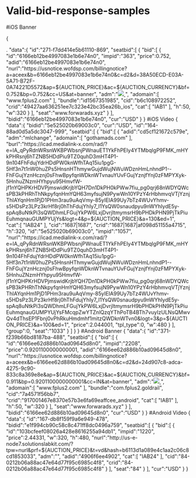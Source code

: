 # Valid-bid-response-samples
#iOS Banner
<p>{</p>.
    "data":{
        "id":"271-f7dd414e5b61110-869",
        "seatbid":[
            {
                "bid":[
                    {
                        "id":"6166eb12be4997083e1b6e74n0",
                        "impid":"363",
                        "price":0.752,
                        "adid":"6166eb12be4997083e1b6e74n0",
                        "nurl":"https://usnotice.wofdsp.com/billingnotice?a=aceex&b=6166eb12be4997083e1b6e74n0&c=d2&d=38A50ECD-E03A-5A71-B72F-0A74221D5572&ap=${AUCTION_PRICE}&ac=${AUCTION_CURRENCY}&bf=0.752&bp=0.752&cc=US&at=banner",
                        "adm":"<a href='https://apps.apple.com/app/candy-girl-saga/id1567351985'><img src='https://cdn.wofdsp.com/cdn/image/320x50/49427aa636251ee7c323e42bc35ea26b.jpg'/><img src='https://vg.woftrk.com/report/impression?chn=fdsp&sub_chn=357218860&src=aceex&app_id=357218860&pos_id=3090a493bc1202ac&pos_type=banner&imp_id=6166eb125d324c25ae4e2188nxp&os=IOS&offer_id=b6c108972252&offer_name=fplus2-US-IOS-id1567351985-210515&po=0.3&po_model=CPI&currency=USD&crtv_id=49427aa636251ee7c323e42bc35ea26b_ios&crtv_name=49427aa636251ee7c323e42bc35ea26b_ios&ec_id=&ec_name=&idfa=38A50ECD-E03A-5A71-B72F-0A74221D5572&ip=100.34.215.243&lang=EN&sext1=aceex&sext2=6166eb125d324c25ae4e2188nx&sext3=49427aa636251ee7c323e42bc35ea26b_ios&sext4=0.752&sext5=0.752&v=0&timestamp=1634134802&ua=Mozilla%2F5.0+%28iPhone%3B+CPU+iPhone+OS+14_7_1+like+Mac+OS+X%29+AppleWebKit%2F605.1.15+%28KHTML%2C+like+Gecko%29+Mobile%2F15E148' style='display: none;'/> <script type='text/javascript'></script></a><img src='https://usnotice.wofdsp.com/impression?a=aceex&b=6166eb12be4997083e1b6e74n0&c=d2&d=38A50ECD-E03A-5A71-B72F-0A74221D5572&ap=0.752&ac=USD&bf=0.752&bp=0.752&cc=US&at=banner&ir=true' style='display: none;'/>",
                        "adomain":[
                            "www.fplus2.com"
                        ],
                        "bundle":"id1567351985",
                        "cid":"b6c108972252",
                        "crid":"49427aa636251ee7c323e42bc35ea26b_ios",
                        "cat":[
                            "IAB1"
                        ],
                        "h":50,
                        "w":320
                    }
                ],
                "seat":"www.forwarads.xyz"
            }
        ],
        "bidid":"6166eb12be4997083e1b6e74n0",
        "cur":"USD"
    }
}
#iOS Video
{
    "data":{
        "bidid":"5e525020b69003c0",
        "cur":"USD",
        "id":"164-88ad0d5a5dc3047-999",
        "seatbid":[
            {
                "bid":[
                    {
                        "adid":"cd5cf121672c579e",
                        "adm":"<?xml version=\"1.0\" encoding=\"UTF-8\" ?><VAST version=\"2.0\"><Ad id=\"1\"><Wrapper><AdSystem>mlchange</AdSystem><VASTAdTagURI><![CDATA[https://v2v.onextii.com/vast?p=2202697&cb=351-2b1926895c8a7e3-118&d=[APP_BUNDLE]&appb=591560124&appc={{APP_CATEGORY}}&appn=Musi%20-%20Simple%20Music%20Streaming&appsi={{APP_STORE_ID}}&appsu=https%3A%2F%2Fitunes.apple.com%2Fapp%2Fid591560124&appv={{APP_VER}}&country={{COUNTRY_ID}}&deviceid={{DEVICEID}}&ifa=66B9CC34-3A91-460E-A894-1D31150164EA&loc={{LOCATION}}&loclat=42.363&loclong={{LOCATION_LONG}}&w=480&h=320&gdpr=0&gdpr_consent=&us_privacy=&schain={{SCHAIN}}&dnt=0&overrideIP=107.77.194.80&ua=Mozilla%2F5.0%20(iPhone%3B%20CPU%20iPhone%20OS%2015_0_1%20like%20Mac%20OS%20X)%20AppleWebKit%2F605.1.15%20(KHTML%2C%20like%20Gecko)%20Mobile%2F15E148]]></VASTAdTagURI><Impression><![CDATA[https://icad.medialink-x.com/rad/?e=IA_qPyRdnWRsnWKBPWbsnjPWnauET1YkFhPEIy4YTMbqIgP9FMK_mHYkPHRsnj6hTZNB5HDdPiu9TZ0quhD3mHT4P1-9n104FhFdujYdrHDdPW0knWfhTAq15iu1pgG-5Hf3n7t1nW0huZPs5HnsnHThmywGujdWujNWuWDznHmLnhndP1--FhFGujYznHcznj0sFhwBpyfqnWDknWTvnauYUvFGujYznjfYnj0zFMPYXyk-5HnhuZNzmHYhpyu95HmvfW-jf1nYQHPKrHDVPjmswidKrjbYQH7Dn1DkPH0kPWw7fiu_pg0qrj68nWDYQWcsPB3kPHRhThNkpyfqnHmYQH63myfsujN9PywWn10YPzY4rHbhmvqVTjYznjThIAYqnHm1PjD1PHm3rau9uAqVmy-85yIEIA99Uy7bTz4WUvYhmv-s5HDsPz3LPz3krHf8rj0hThFdujYhIy7_I1YsQW0snaudpyu9nWYhIydE5y-spAq8uNtkPi3sQWDhmLFGujYkPW6LxjDvrjItmymsrH9bPHDkPHN9PjTkPiuEuhmqnauGUMPYUjYsFMcq&logt=4&p=${AUCTION_PRICE}&a=10&ed=1&ivt=2]]></Impression><Impression><![CDATA[]]></Impression><Impression><![CDATA[]]></Impression><Impression><![CDATA[]]></Impression><Impression><![CDATA[https://adrta.com/i?clid=mlx&paid=mlx&dvid=v&avid=3017&plid=1687|1687|af098d51155a4715&publisherId=155&siteId=155008&kv1=480x320&kv4=107.77.194.80&kv7=BL42&kv11=5e525020b69003c0&kv12=&kv16=42.465200&kv17=-83.371300&kv18=591560124&kv19=66B9CC34-3A91-460E-A894-1D31150164EA&kv27=Mozilla%2F5.0%20%28iPhone%3B%20CPU%20iPhone%20OS%2015_0_1%20like%20Mac%20OS%20X%29%20AppleWebKit%2F605.1.15%20%28KHTML%2C%20like%20Gecko%29%20Mobile%2F15E148&kv24=Mobile_InApp_Video&tt=c]]></Impression><Impression><![CDATA[https://us-e-node29.trading-rtbg.com/?event=impression&price=2.515&seat=1687|undefined&traffic=video&hash=4ced31aa418594cd7f19bff6afbe6057]]></Impression><Impression><![CDATA[https://trckr.bravegroup.tv/impression/72d0066e1e65bd3a/2.112760]]></Impression><Impression><![CDATA[https://adrta.com/i?clid=brv&paid=brv&avid=730&cb=4341fd215290fb5a8640&caid=1687%7C1687&plid=1687%7C1687%7Caf098d51155a4715&publisherId=155&siteId=fa8a7979a309&priceBid=&pricePaid=&lineItemId=&kv1480x320&kv2=https%3A%2F%2Fitunes.apple.com%2Fapp%2Fid591560124&kv3=c32f8e10cda65cf6&kv4=107.77.194.80&kv7=brave_1300&kv10=&kv11=4341fd215290fb5a8640&kv12=dc97b66dfef3fead&kv15=USA&kv16=42.4652&kv17=-83.3713&kv18=591560124&kv19=66B9CC34-3A91-460E-A894-1D31150164EA&kv23=&kv28=&kv25=Musi%20-%20Simple%20Music%20Streaming&kv26=IOS&kv27=Mozilla%2F5.0%20(iPhone%3B%20CPU%20iPhone%20OS%2015_0_1%20like%20Mac%20OS%20X)%20AppleWebKit%2F605.1.15%20(KHTML%2C%20like%20Gecko)%20Mobile%2F15E148&kv9=&kv13=&kv14=&kv24=Mobile%20In%20App_Video]]></Impression><Impression><![CDATA[https://pre.glotgrx.com/impimg.gif?qid=73133313f543233313f583230313&cid=1028&p=155&s=&adtg=1911210746&ai=591560124&di=66B9CC34-3A91-460E-A894-1D31150164EA&lat=42.363&lon=-83.3627&x=video_rewarded_InApp_thebrave&nai=1687&os=ios&ip=107.77.194.80&pn=&si=591560124&ua=Mozilla%2F5.0%20(iPhone%3B%20CPU%20iPhone%20OS%2015_0_1%20like%20Mac%20OS%20X)%20AppleWebKit%2F605.1.15%20(KHTML%2C%20like%20Gecko)%20Mobile%2F15E148&nci=&ci=1687&mm=Apple_iPhone&w=480&h=320&flcb=ea047144b91e911fb1ce6acec1103cbe&bp=&pp=&emh=&idl=&ttduid=&id5=&]]></Impression><Impression><![CDATA[https://adrta.com/i?clid=gta&dvid=v&paid=gta&avid=1687&caid=1687&plid=1687&publisherId=155&siteId=fa8a7979a309&priceBid=2.62990&kv1=480x320&kv2=null&kv3=91561cdcf3ee0c6898d38b16ece3294b881fa6ef&kv4=107.77.194.80&kv5=g&kv6=591560124&kv7=thebrave&kv10=AT%26T%20Wireless&kv11=f055a12161af41465307a24b886af222&kv12=1911210746&kv15=USA&kv16=42.363&kv17=-83.3627&kv18=591560124&kv19=66B9CC34-3A91-460E-A894-1D31150164EA&kv23=AT%26T%20Wireless&kv24=MobileInApp_video&kv25=Musi%20-%20Simple%20Music%20Streaming&kv26=IOS&kv27=Mozilla%2F5.0%20(iPhone%3B%20CPU%20iPhone%20OS%2015_0_1%20like%20Mac%20OS%20X)%20AppleWebKit%2F605.1.15%20(KHTML%2C%20like%20Gecko)%20Mobile%2F15E148&kv28=apple_iphone&kv29=[ERRORCODE]&kv30=[CONTENTPLAYHEAD]_[ADPLAYHEAD]&kv33=[ASSETURI]&kv34=[VASTVERSIONS]&kv35=[IFATYPE]&kv36=[IFA]&kv37=[CLIENTUA]&kv38=[SERVERUA]&kv39=[DEVICEUA]&kv40=[DEVICEIP]&kv41=[LATLONG]&kv42=[DOMAIN]&kv43=[PAGEURL]&kv44=null&kv45=[PLAYERSIZE]&kv46=[REGULATIONS]&kv47=[ADTYPE]&kv48=[TRANSACTIONID]&kv49=[BREAKPOSITION]&kv50=[APPNAME]&kv51=[PLACEMENTTYPE]&kv54=[LAT]]]></Impression><Impression><![CDATA[https://data.ad-score.com/img?tid=video_InApp&pid=1000159&l1=thebrave&l2=155&l3=591560124&l4=p3&l5=1687&l6=4&utid=4ced31aa418594cd7f19bff6afbe6057&uid=66B9CC34-3A91-460E-A894-1D31150164EA&uip=107.77.194.80&pub_app=591560124&pub_domain=none&cb=617c60433a4877c47223b80ed4baa12c&pm_ct=4ced31aa418594cd7f19bff6afbe6057]]></Impression><Creatives><Creative><Linear><VideoClicks><ClickTracking><![CDATA[https://icad.medialink-x.com/rad/?e=IA_qPyRdnWRsnWKBPWbsnjPWnauET1YkFhPEIy4YTMbqIgP9FMK_mHYkPHRsnj6hTZNB5HDdPiu9TZ0quhD3mHT4P1-9n104FhFdujYdrHDdPW0knWfhTAq15iu1pgG-5Hf3n7t1nW0huZPs5HnsnHThmywGujdWujNWuWDznHmLnhndP1--FhFGujYznHcznj0sFhwBpyfqnWDknWTvnauYUvFGujYznjfYnj0zFMPYXyk-5HnhuZNzmHYhpyu95HmvfW-jf1nYQHPKrHDVPjmswidKrjbYQH7Dn1DkPH0kPWw7fiu_pg0qrj68nWDYQWcsPB3kPHRhThNkpyfqnHmYQH63myfsujN9PywWn10YPzY4rHbhmvqVTjYznjThIAYqnHm1PjD1PHm3rau9uAqVmy-85yIEIA99Uy7bTz4WUvYhmv-s5HDsPz3LPz3krHf8rj0hThFdujYhIy7_I1YsQW0snaudpyu9nWYhIydE5y-spAq8uNtkPi3sQWDhmLFGujYkPW6LxjDvrjItmymsrH9bPHDkPHN9PjTkPiuEuhmqnauGUMPYUjYs&logt=4&p=${AUCTION_PRICE}&a=20&ed=1]]></ClickTracking><ClickTracking><![CDATA[https://adrta.com/c?clid=mlx&paid=mlx&dvid=v&avid=3017&plid=1687|1687|af098d51155a4715&publisherId=155&siteId=155008&kv1=480x320&kv4=107.77.194.80&kv7=BL42&kv11=5e525020b69003c0&kv12=&kv16=42.465200&kv17=-83.371300&kv18=591560124&kv19=66B9CC34-3A91-460E-A894-1D31150164EA&kv27=Mozilla%2F5.0%20%28iPhone%3B%20CPU%20iPhone%20OS%2015_0_1%20like%20Mac%20OS%20X%29%20AppleWebKit%2F605.1.15%20%28KHTML%2C%20like%20Gecko%29%20Mobile%2F15E148&kv24=Mobile_InApp_Video&tt=c]]></ClickTracking></VideoClicks><TrackingEvents><Tracking event=\"start\"><![CDATA[https://icad.medialink-x.com/rad/?e=IA_qPyRdnWRsnWKBPWbsnjPWnauET1YkFhPEIy4YTMbqIgP9FMK_mHYkPHRsnj6hTZNB5HDdPiu9TZ0quhD3mHT4P1-9n104FhFdujYdrHDdPW0knWfhTAq15iu1pgG-5Hf3n7t1nW0huZPs5HnsnHThmywGujdWujNWuWDznHmLnhndP1--FhFGujYznHcznj0sFhwBpyfqnWDknWTvnauYUvFGujYznjfYnj0zFMPYXyk-5HnhuZNzmHYhpyu95HmvfW-jf1nYQHPKrHDVPjmswidKrjbYQH7Dn1DkPH0kPWw7fiu_pg0qrj68nWDYQWcsPB3kPHRhThNkpyfqnHmYQH63myfsujN9PywWn10YPzY4rHbhmvqVTjYznjThIAYqnHm1PjD1PHm3rau9uAqVmy-85yIEIA99Uy7bTz4WUvYhmv-s5HDsPz3LPz3krHf8rj0hThFdujYhIy7_I1YsQW0snaudpyu9nWYhIydE5y-spAq8uNtkPi3sQWDhmLFGujYkPW6LxjDvrjItmymsrH9bPHDkPHN9PjTkPiuEuhmqnauGUMPYUjYs&logt=4&a=30&ed=1]]></Tracking><Tracking event=\"firstQuartile\"><![CDATA[https://icad.medialink-x.com/rad/?e=IA_qPyRdnWRsnWKBPWbsnjPWnauET1YkFhPEIy4YTMbqIgP9FMK_mHYkPHRsnj6hTZNB5HDdPiu9TZ0quhD3mHT4P1-9n104FhFdujYdrHDdPW0knWfhTAq15iu1pgG-5Hf3n7t1nW0huZPs5HnsnHThmywGujdWujNWuWDznHmLnhndP1--FhFGujYznHcznj0sFhwBpyfqnWDknWTvnauYUvFGujYznjfYnj0zFMPYXyk-5HnhuZNzmHYhpyu95HmvfW-jf1nYQHPKrHDVPjmswidKrjbYQH7Dn1DkPH0kPWw7fiu_pg0qrj68nWDYQWcsPB3kPHRhThNkpyfqnHmYQH63myfsujN9PywWn10YPzY4rHbhmvqVTjYznjThIAYqnHm1PjD1PHm3rau9uAqVmy-85yIEIA99Uy7bTz4WUvYhmv-s5HDsPz3LPz3krHf8rj0hThFdujYhIy7_I1YsQW0snaudpyu9nWYhIydE5y-spAq8uNtkPi3sQWDhmLFGujYkPW6LxjDvrjItmymsrH9bPHDkPHN9PjTkPiuEuhmqnauGUMPYUjYs&logt=4&a=31&ed=1]]></Tracking><Tracking event=\"midpoint\"><![CDATA[https://icad.medialink-x.com/rad/?e=IA_qPyRdnWRsnWKBPWbsnjPWnauET1YkFhPEIy4YTMbqIgP9FMK_mHYkPHRsnj6hTZNB5HDdPiu9TZ0quhD3mHT4P1-9n104FhFdujYdrHDdPW0knWfhTAq15iu1pgG-5Hf3n7t1nW0huZPs5HnsnHThmywGujdWujNWuWDznHmLnhndP1--FhFGujYznHcznj0sFhwBpyfqnWDknWTvnauYUvFGujYznjfYnj0zFMPYXyk-5HnhuZNzmHYhpyu95HmvfW-jf1nYQHPKrHDVPjmswidKrjbYQH7Dn1DkPH0kPWw7fiu_pg0qrj68nWDYQWcsPB3kPHRhThNkpyfqnHmYQH63myfsujN9PywWn10YPzY4rHbhmvqVTjYznjThIAYqnHm1PjD1PHm3rau9uAqVmy-85yIEIA99Uy7bTz4WUvYhmv-s5HDsPz3LPz3krHf8rj0hThFdujYhIy7_I1YsQW0snaudpyu9nWYhIydE5y-spAq8uNtkPi3sQWDhmLFGujYkPW6LxjDvrjItmymsrH9bPHDkPHN9PjTkPiuEuhmqnauGUMPYUjYs&logt=4&a=32&ed=1]]></Tracking><Tracking event=\"thirdQuartile\"><![CDATA[https://icad.medialink-x.com/rad/?e=IA_qPyRdnWRsnWKBPWbsnjPWnauET1YkFhPEIy4YTMbqIgP9FMK_mHYkPHRsnj6hTZNB5HDdPiu9TZ0quhD3mHT4P1-9n104FhFdujYdrHDdPW0knWfhTAq15iu1pgG-5Hf3n7t1nW0huZPs5HnsnHThmywGujdWujNWuWDznHmLnhndP1--FhFGujYznHcznj0sFhwBpyfqnWDknWTvnauYUvFGujYznjfYnj0zFMPYXyk-5HnhuZNzmHYhpyu95HmvfW-jf1nYQHPKrHDVPjmswidKrjbYQH7Dn1DkPH0kPWw7fiu_pg0qrj68nWDYQWcsPB3kPHRhThNkpyfqnHmYQH63myfsujN9PywWn10YPzY4rHbhmvqVTjYznjThIAYqnHm1PjD1PHm3rau9uAqVmy-85yIEIA99Uy7bTz4WUvYhmv-s5HDsPz3LPz3krHf8rj0hThFdujYhIy7_I1YsQW0snaudpyu9nWYhIydE5y-spAq8uNtkPi3sQWDhmLFGujYkPW6LxjDvrjItmymsrH9bPHDkPHN9PjTkPiuEuhmqnauGUMPYUjYs&logt=4&a=33&ed=1]]></Tracking><Tracking event=\"complete\"><![CDATA[https://icad.medialink-x.com/rad/?e=IA_qPyRdnWRsnWKBPWbsnjPWnauET1YkFhPEIy4YTMbqIgP9FMK_mHYkPHRsnj6hTZNB5HDdPiu9TZ0quhD3mHT4P1-9n104FhFdujYdrHDdPW0knWfhTAq15iu1pgG-5Hf3n7t1nW0huZPs5HnsnHThmywGujdWujNWuWDznHmLnhndP1--FhFGujYznHcznj0sFhwBpyfqnWDknWTvnauYUvFGujYznjfYnj0zFMPYXyk-5HnhuZNzmHYhpyu95HmvfW-jf1nYQHPKrHDVPjmswidKrjbYQH7Dn1DkPH0kPWw7fiu_pg0qrj68nWDYQWcsPB3kPHRhThNkpyfqnHmYQH63myfsujN9PywWn10YPzY4rHbhmvqVTjYznjThIAYqnHm1PjD1PHm3rau9uAqVmy-85yIEIA99Uy7bTz4WUvYhmv-s5HDsPz3LPz3krHf8rj0hThFdujYhIy7_I1YsQW0snaudpyu9nWYhIydE5y-spAq8uNtkPi3sQWDhmLFGujYkPW6LxjDvrjItmymsrH9bPHDkPHN9PjTkPiuEuhmqnauGUMPYUjYs&logt=4&a=34&ed=1]]></Tracking></TrackingEvents></Linear></Creative></Creatives></Wrapper></Ad></VAST>",
                        "adomain":[
                            "gothamads.com"
                        ],
                        "burl":"https://icad.medialink-x.com/rad/?e=IA_qPyRdnWRsnWKBPWbsnjPWnauET1YkFhPEIy4YTMbqIgP9FMK_mHYkPHRsnj6hTZNB5HDdPiu9TZ0quhD3mHT4P1-9n104FhFdujYdrHDdPW0knWfhTAq15iu1pgG-5Hf3n7t1nW0huZPs5HnsnHThmywGujdWujNWuWDznHmLnhndP1--FhFGujYznHcznj0sFhwBpyfqnWDknWTvnauYUvFGujYznjfYnj0zFMPYXyk-5HnhuZNzmHYhpyu95HmvfW-jf1nYQHPKrHDVPjmswidKrjbYQH7Dn1DkPH0kPWw7fiu_pg0qrj68nWDYQWcsPB3kPHRhThNkpyfqnHmYQH63myfsujN9PywWn10YPzY4rHbhmvqVTjYznjThIAYqnHm1PjD1PHm3rau9uAqVmy-85yIEIA99Uy7bTz4WUvYhmv-s5HDsPz3LPz3krHf8rj0hThFdujYhIy7_I1YsQW0snaudpyu9nWYhIydE5y-spAq8uNtkPi3sQWDhmLFGujYkPW6LxjDvrjItmymsrH9bPHDkPHN9PjTkPiuEuhmqnauGUMPYUjYs&logt=4&p=${AUCTION_PRICE}&a=130&ed=1",
                        "cat":[
                            "IAB24"
                        ],
                        "cid":"1687|1687",
                        "crid":"1687|1687|af098d51155a4715",
                        "h":320,
                        "id":"5e525020b69003c0",
                        "impid":"1057",
                        "nurl":"https://icad.medialink-x.com/rad/?e=IA_qPyRdnWRsnWKBPWbsnjPWnauET1YkFhPEIy4YTMbqIgP9FMK_mHYkPHRsnj6hTZNB5HDdPiu9TZ0quhD3mHT4P1-9n104FhFdujYdrHDdPW0knWfhTAq15iu1pgG-5Hf3n7t1nW0huZPs5HnsnHThmywGujdWujNWuWDznHmLnhndP1--FhFGujYznHcznj0sFhwBpyfqnWDknWTvnauYUvFGujYznjfYnj0zFMPYXyk-5HnhuZNzmHYhpyu95HmvfW-jf1nYQHPKrHDVPjmswidKrjbYQH7Dn1DkPH0kPWw7fiu_pg0qrj68nWDYQWcsPB3kPHRhThNkpyfqnHmYQH63myfsujN9PywWn10YPzY4rHbhmvqVTjYznjThIAYqnHm1PjD1PHm3rau9uAqVmy-85yIEIA99Uy7bTz4WUvYhmv-s5HDsPz3LPz3krHf8rj0hThFdujYhIy7_I1YsQW0snaudpyu9nWYhIydE5y-spAq8uNtkPi3sQWDhmLFGujYkPW6LxjDvrjItmymsrH9bPHDkPHN9PjTkPiuEuhmqnauGUMPYUjYsFMcqpZwYTZnlQzqYThPoTB4BTh7vuyIzULNsQMwvQv4dThsEP1Fbnj0vPhRkuHmdmhf1mitzQWDknWTvn0&logt=3&p=${AUCTION_PRICE}&a=100&ed=1",
                        "price":2.044001,
                        "tpl_type":0,
                        "w":480
                    }
                ],
                "group":0,
                "seat":"1033"
            }
        ]
    }
}
#Android Banner
{
    "data":{
        "id":"371-f239b66bd8187ba-488",
        "seatbid":[
            {
                "bid":[
                    {
                        "id":"6166ee62d886b10ad09645d8n0",
                        "impid":"2208",
                        "price":0.9201100000000001,
                        "adid":"6166ee62d886b10ad09645d8n0",
                        "nurl":"https://usnotice.wofdsp.com/billingnotice?a=aceex&b=6166ee62d886b10ad09645d8n0&c=d2&d=24d907c8-adca-4275-9c90-833c8a369e8e&ap=${AUCTION_PRICE}&ac=${AUCTION_CURRENCY}&bf=0.911&bp=0.9201100000000001&cc=IN&at=banner",
                        "adm":"<a href='https://play.google.com/store/apps/details?id=com.fplus2.goldrail'><img src='https://cdn.wofdsp.com/cdn/image/320x50/917001467e8370e57b3e6fa69eaffcee.jpg'/><img src='https://sg.woftrk.com/report/impression?chn=fdsp&sub_chn=com.callapp.contacts&src=aceex&app_id=com.callapp.contacts&pos_id=b91ebe2257f6a71a&pos_type=banner&imp_id=6166ee629cf34147af29648bnxp&os=ANDROID&offer_id=7a4571f56bb7&offer_name=fplus2-IN-ANDROID-com.fplus2.goldrail-210221&po=0.3&po_model=CPI&currency=USD&crtv_id=917001467e8370e57b3e6fa69eaffcee_android&crtv_name=917001467e8370e57b3e6fa69eaffcee_android&ec_id=&ec_name=&gaid=24d907c8-adca-4275-9c90-833c8a369e8e&ip=157.49.130.100&lang=EN&sext1=aceex&sext2=6166ee629cf34147af29648bnx&sext3=917001467e8370e57b3e6fa69eaffcee_android&sext4=0.911&sext5=0.9201100000000001&v=0&timestamp=1634135650&ua=Mozilla%2F5.0+%28Linux%3B+Android+11%3B+RMX3241+Build%2FRP1A.200720.011%3B+wv%29+AppleWebKit%2F537.36+%28KHTML%2C+like+Gecko%29+Version%2F4.0+Chrome%2F93.0.4577.82+Mobile+Safari%2F537.36' style='display: none;'/> <script type='text/javascript'></script></a><img src='https://usnotice.wofdsp.com/impression?a=aceex&b=6166ee62d886b10ad09645d8n0&c=d2&d=24d907c8-adca-4275-9c90-833c8a369e8e&ap=0.9201100000000001&ac=USD&bf=0.911&bp=0.9201100000000001&cc=IN&at=banner&ir=true' style='display: none;'/>",
                        "adomain":[
                            "www.fplus2.com"
                        ],
                        "bundle":"com.fplus2.goldrail",
                        "cid":"7a4571f56bb7",
                        "crid":"917001467e8370e57b3e6fa69eaffcee_android",
                        "cat":[
                            "IAB1"
                        ],
                        "h":50,
                        "w":320
                    }
                ],
                "seat":"www.forwarads.xyz"
            }
        ],
        "bidid":"6166ee62d886b10ad09645d8n0",
        "cur":"USD"
    }
}
#Android Video
{
    "data":{
        "id":"167-db8f159f9a6e949-478",
        "bidid":"e1f994cb90c58c8c471ff8dc0496a759",
        "seatbid":[
            {
                "bid":[
                    {
                        "id":"103bcfeef08026a428e8616255a94db1",
                        "impid":"1220",
                        "price":2.44331,
                        "w":320,
                        "h":480,
                        "nurl":"http://us-e-node7.solutionslabkit.com/?tpw=nurl&prf=${AUCTION_PRICE}&t=vd&hash=b6113d1a089e4c1aa2c06c8cd1853033",
                        "adm":"<?xml version=\"1.0\" encoding=\"UTF-8\"?><VAST version=\"2.0\"><Ad id=\"1\"><Wrapper><AdSystem><![CDATA[Smartyads]]></AdSystem><VASTAdTagURI><![CDATA[https://ads4.krushmedia.com/?c=rtb&m=vast&key=af811525e7c5713ad34524ed2c1fdbb3&ip=198.160.139.123&w=320&h=480&ifa=1bea5b4c-2607-41a2-9812-36c183afb64d&bundle=com.zumobi.msnbc&appname=NBC%20News%3A%20Breaking%20News%2C%20US%20News%20%26%20Live%20Video&ua=Mozilla%2F5.0%20(Linux%3B%20Android%2011%3B%20SM-G988U%20Build%2FRP1A.200720.012%3B%20wv)%20AppleWebKit%2F537.36%20(KHTML%2C%20like%20Gecko)%20Version%2F4.0%20Chrome%2F88.0.4324.93%20Mobile%20Safari%2F537.36&dnt=0&gdpr=0&consent=&lat=37.8592&lon=-84.6762&ccpa=&cb=462-8357abbd2b53038-5366&storeurl=https%3A%2F%2Fplay.google.com%2Fstore%2Fapps%2Fdetails%3Fid%3Dcom.zumobi.msnbc]]></VASTAdTagURI><Impression><![CDATA[https://us-e-node7.solutionslabkit.com/?tpw=i&spr=${AUCTION_PRICE}&dp=84-9e27d1fbef70f36ff594a63a78e0a1e6&t=vd&hash=b6113d1a089e4c1aa2c06c8cd1853033]]></Impression><Impression><![CDATA[https://adrta.com/i?clid=bzk&dvid=v&paid=bzk&avid=84&caid=0212b06a88ac47e64d77f95c6985c4f8&plid=0212b06a88ac47e64d77f95c6985c4f8&publisherId=7c7ed57ecc&siteId=9ca52cd10345&priceBid=2.44331&kv1=320x480&kv2=null&kv3=0e7dc2185f086fc6f9316af382244577742e23a2&kv4=198.160.139.123&kv5=US_EAST&kv6=com.zumobi.msnbc&kv7=aceex&kv10=Spectrum&kv11=c9b08d38e73a637b8096c91eb9023f5e&kv12=1110745104&kv15=USA&kv16=37.8592&kv17=-84.6762&kv18=com.zumobi.msnbc&kv19=1bea5b4c-2607-41a2-9812-36c183afb64d&kv23=Spectrum&kv24=MobileInApp_video&kv25=NBC%20News%3A%20Breaking%20News%2C%20US%20News%20%26%20Live%20Video&kv26=android&kv27=Mozilla%2F5.0%20(Linux%3B%20Android%2011%3B%20SM-G988U%20Build%2FRP1A.200720.012%3B%20wv)%20AppleWebKit%2F537.36%20(KHTML%2C%20like%20Gecko)%20Version%2F4.0%20Chrome%2F88.0.4324.93%20Mobile%20Safari%2F537.36&kv28=Samsung_SM-G988U&kv29=[ERRORCODE]&kv30=[CONTENTPLAYHEAD]_[ADPLAYHEAD]&kv33=[ASSETURI]&kv34=[VASTVERSIONS]&kv35=[IFATYPE]&kv36=[IFA]&kv37=[CLIENTUA]&kv38=[SERVERUA]&kv39=[DEVICEUA]&kv40=[DEVICEIP]&kv41=[LATLONG]&kv42=[DOMAIN]&kv43=[PAGEURL]&kv44=null&kv45=[PLAYERSIZE]&kv46=[REGULATIONS]&kv47=[ADTYPE]&kv48=[TRANSACTIONID]&kv49=[BREAKPOSITION]&kv50=[APPNAME]&kv51=[PLACEMENTTYPE]&kv54=[LAT]]]></Impression><Impression><![CDATA[https://nd1.rtbtrack.com/?w=i&p=3.177&ds=3957_undefined&type=v&uq=2897c4d6eb7385aa0acdaaf04b16d249]]></Impression><Impression><![CDATA[https://adrta.com/i?clid=sha&dvid=v&paid=sh&avid=3957&caid=0212b06a88ac47e64d77f95c6985c4f8&plid=0212b06a88ac47e64d77f95c6985c4f8&publisherId=7c7ed57ecc&siteId=9ca52cd10345&priceBid=3.25775&deviceType=4&kv2=null&kv3=0e7dc2185f086fc6f9316af382244577742e23a2&kv4=198.160.139.123&kv5=4&kv6=com.zumobi.msnbc&kv7=bizzclick&kv10=Spectrum&kv11=d2f6f591a26a39d291048cbc7ee8bf96&kv12=1110745104&kv15=USA&kv16=37.8592&kv17=-84.6762&kv18=com.zumobi.msnbc&kv19=1bea5b4c-2607-41a2-9812-36c183afb64d&kv23=Spectrum&kv24=MobileInApp_video&kv25=NBC%20News%3A%20Breaking%20News%2C%20US%20News%20%26%20Live%20Video&kv26=android&kv27=Mozilla%2F5.0%20(Linux%3B%20Android%2011%3B%20SM-G988U%20Build%2FRP1A.200720.012%3B%20wv)%20AppleWebKit%2F537.36%20(KHTML%2C%20like%20Gecko)%20Version%2F4.0%20Chrome%2F88.0.4324.93%20Mobile%20Safari%2F537.36&kv28=Samsung_SM-G988U&kv29=[ERRORCODE]&kv30=[CONTENTPLAYHEAD]_[ADPLAYHEAD]&kv33=[ASSETURI]&kv34=[VASTVERSIONS]&kv35=[IFATYPE]&kv36=[IFA]&kv37=[CLIENTUA]&kv38=[SERVERUA]&kv39=[DEVICEUA]&kv40=[DEVICEIP]&kv41=[LATLONG]&kv42=[DOMAIN]&kv43=[PAGEURL]&kv44=null&kv45=[PLAYERSIZE]&kv46=[REGULATIONS]&kv47=[ADTYPE]&kv48=[TRANSACTIONID]&kv49=[BREAKPOSITION]&kv50=[APPNAME]&kv51=[PLACEMENTTYPE]&kv52=[SSAI]]]></Impression><Impression><![CDATA[https://data.ad-score.com/img?utid=2897c4d6eb7385aa0acdaaf04b16d249&tid=video_InApp&pid=1000159&l1=aceex&l2=7c7ed57ecc&l3=com.zumobi.msnbc&l4=p1&l5=3957&l6=4&uid=1bea5b4c-2607-41a2-9812-36c183afb64d&uip=198.160.139.123&pub_app=com.zumobi.msnbc&pub_domain=none&cb=e124b13096ad891cbe2290b94df606cf]]></Impression></Wrapper></Ad></VAST>",
                        "adid":"4906f6ee4902",
                        "cat":[
                            "IAB24"
                        ],
                        "cid":"84-0212b06a88ac47e64d77f95c6985c4f8",
                        "crid":"84-0212b06a88ac47e64d77f95c6985c4f8"
                    }
                ],
                "seat":"84"
            }
        ],
        "cur":"USD"
    }
}
